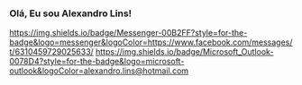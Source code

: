 ### Olá, Eu sou Alexandro Lins!

https://img.shields.io/badge/Messenger-00B2FF?style=for-the-badge&logo=messenger&logoColor=https://www.facebook.com/messages/t/6310459729025633/
https://img.shields.io/badge/Microsoft_Outlook-0078D4?style=for-the-badge&logo=microsoft-outlook&logoColor=alexandro.lins@hotmail.com
